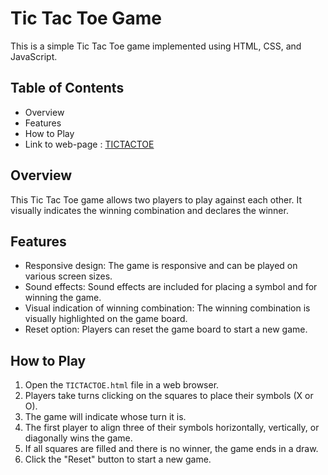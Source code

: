 # Tic Tac Toe Game

This is a simple Tic Tac Toe game implemented using HTML, CSS, and JavaScript.

## Table of Contents

- Overview
- Features
- How to Play
- Link to web-page : [TICTACTOE](https://github.com/tiwariar9/TIC-TAC-TOE/blob/main/TICTACTOE.HTML)

## Overview

This Tic Tac Toe game allows two players to play against each other. It visually indicates the winning combination and declares the winner.

## Features

- Responsive design: The game is responsive and can be played on various screen sizes.
- Sound effects: Sound effects are included for placing a symbol and for winning the game.
- Visual indication of winning combination: The winning combination is visually highlighted on the game board.
- Reset option: Players can reset the game board to start a new game.

## How to Play

1. Open the `TICTACTOE.html` file in a web browser.
2. Players take turns clicking on the squares to place their symbols (X or O).
3. The game will indicate whose turn it is.
4. The first player to align three of their symbols horizontally, vertically, or diagonally wins the game.
5. If all squares are filled and there is no winner, the game ends in a draw.
6. Click the "Reset" button to start a new game.
